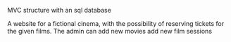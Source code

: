 
MVC structure with an sql database

A website for a fictional cinema, with the possibility of reserving tickets for the given films. The admin can add new movies add new film sessions
